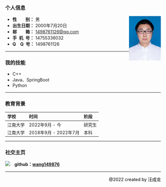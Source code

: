 ### 个人信息
+ **性&ensp;&ensp;&ensp;&ensp;别：** 男 <img src="头像.jpg" alt="个人照片" style="zoom:18%;" align="right" />
+ **出生日期：** 2000年7月20日
+ **邮&ensp;&ensp;&ensp;&ensp;箱：** 1498761126@qq.com
+ **手&ensp;机&ensp;号：** 14755336032
+ **Q&ensp;&ensp;Q&ensp;号：** 1498761126

----------

###  我的技能
+ C++
+ Java、SpringBoot
+ Python

----------

###  教育背景

| 学校 | 时间 | 阶段 |
|  :----  | :----  | :---- |
|  江南大学  | 2022年9月 - 今 | 研究生 |
|  江南大学  | 2018年9月 - 2022年7月 | 本科 |

-----------
###  社交主页

<img src="https://img-blog.csdnimg.cn/4e998997c23846f997560287de604f67.png" width="30" align='left'/>**github：[wang149876](https://github.com/wang149876)**


----------

<p align=right style="color: black">@2022 created by 汪成龙</p>

